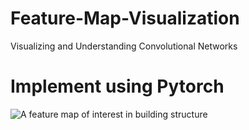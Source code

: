 # Feature-Map-Visualization
Visualizing and Understanding Convolutional Networks

# Implement using Pytorch

![A feature map of interest in building structure](https://github.com/zhijiejia/Feature-Map-Visualization-Pytorch/blob/main/feature%20map.png)
